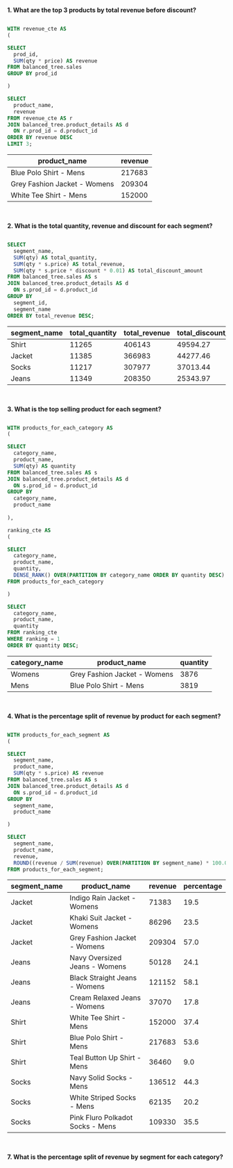 **1. What are the top 3 products by total revenue before discount?**

````sql

WITH revenue_cte AS
(

SELECT
  prod_id,
  SUM(qty * price) AS revenue
FROM balanced_tree.sales
GROUP BY prod_id

)

SELECT 
  product_name,
  revenue
FROM revenue_cte AS r
JOIN balanced_tree.product_details AS d
  ON r.prod_id = d.product_id
ORDER BY revenue DESC
LIMIT 3;

````

| product_name                 | revenue |
| ---------------------------- | ------- |
| Blue Polo Shirt - Mens       | 217683  |
| Grey Fashion Jacket - Womens | 209304  |
| White Tee Shirt - Mens       | 152000  |

<br/>

**2. What is the total quantity, revenue and discount for each segment?**

````sql

SELECT
  segment_name,
  SUM(qty) AS total_quantity,
  SUM(qty * s.price) AS total_revenue,
  SUM(qty * s.price * discount * 0.01) AS total_discount_amount
FROM balanced_tree.sales AS s
JOIN balanced_tree.product_details AS d
  ON s.prod_id = d.product_id
GROUP BY 
  segment_id,
  segment_name
ORDER BY total_revenue DESC;

````

| segment_name | total_quantity | total_revenue | total_discount_amount |
| ------------ | -------------- | ------------- | --------------------- |
| Shirt        | 11265          | 406143        | 49594.27              |
| Jacket       | 11385          | 366983        | 44277.46              |
| Socks        | 11217          | 307977        | 37013.44              |
| Jeans        | 11349          | 208350        | 25343.97              |

<br/>

**3. What is the top selling product for each segment?**

````sql

WITH products_for_each_category AS
(

SELECT 
  category_name,
  product_name,
  SUM(qty) AS quantity
FROM balanced_tree.sales AS s
JOIN balanced_tree.product_details AS d
  ON s.prod_id = d.product_id
GROUP BY 
  category_name,
  product_name
  
),

ranking_cte AS
(

SELECT 
  category_name,
  product_name,
  quantity,
  DENSE_RANK() OVER(PARTITION BY category_name ORDER BY quantity DESC) AS ranking
FROM products_for_each_category

)

SELECT
  category_name,
  product_name,
  quantity
FROM ranking_cte
WHERE ranking = 1
ORDER BY quantity DESC;

````

| category_name | product_name                 | quantity |
| ------------- | ---------------------------- | -------- |
| Womens        | Grey Fashion Jacket - Womens | 3876     |
| Mens          | Blue Polo Shirt - Mens       | 3819     |

<br/>

**4. What is the percentage split of revenue by product for each segment?**

````sql

WITH products_for_each_segment AS
(

SELECT 
  segment_name,
  product_name,
  SUM(qty * s.price) AS revenue
FROM balanced_tree.sales AS s
JOIN balanced_tree.product_details AS d
  ON s.prod_id = d.product_id
GROUP BY 
  segment_name,
  product_name

)

SELECT
  segment_name,
  product_name,
  revenue,
  ROUND((revenue / SUM(revenue) OVER(PARTITION BY segment_name) * 100.0), 1) AS percentage
FROM products_for_each_segment;

````

| segment_name | product_name                     | revenue | percentage |
| ------------ | -------------------------------- | ------- | ---------- |
| Jacket       | Indigo Rain Jacket - Womens      | 71383   | 19.5       |
| Jacket       | Khaki Suit Jacket - Womens       | 86296   | 23.5       |
| Jacket       | Grey Fashion Jacket - Womens     | 209304  | 57.0       |
| Jeans        | Navy Oversized Jeans - Womens    | 50128   | 24.1       |
| Jeans        | Black Straight Jeans - Womens    | 121152  | 58.1       |
| Jeans        | Cream Relaxed Jeans - Womens     | 37070   | 17.8       |
| Shirt        | White Tee Shirt - Mens           | 152000  | 37.4       |
| Shirt        | Blue Polo Shirt - Mens           | 217683  | 53.6       |
| Shirt        | Teal Button Up Shirt - Mens      | 36460   | 9.0        |
| Socks        | Navy Solid Socks - Mens          | 136512  | 44.3       |
| Socks        | White Striped Socks - Mens       | 62135   | 20.2       |
| Socks        | Pink Fluro Polkadot Socks - Mens | 109330  | 35.5       |

<br/>

**7. What is the percentage split of revenue by segment for each category?**

